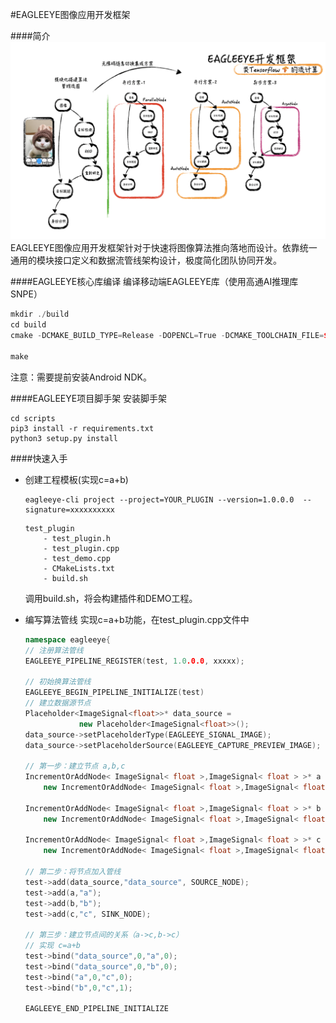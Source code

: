 #EAGLEEYE图像应用开发框架

####简介
![](./doc/resource/readme.png)
EAGLEEYE图像应用开发框架针对于快速将图像算法推向落地而设计。依靠统一通用的模块接口定义和数据流管线架构设计，极度简化团队协同开发。

####EAGLEEYE核心库编译
编译移动端EAGLEEYE库（使用高通AI推理库SNPE）
```c++
mkdir ./build
cd build
cmake -DCMAKE_BUILD_TYPE=Release -DOPENCL=True -DCMAKE_TOOLCHAIN_FILE=${ANDROID_NDK_HOME}/build/cmake/android.toolchain.cmake -DANDROID_ABI=arm64-v8a -DNN_ENGINE=snpe -DSNPE_PATH=YOUR SNPE FOLDER/snpe-1.35.0.698/ -DANDROID_STL=c++_shared -DANDROID_NATIVE_API_LEVEL=android-23 ..

make
```

注意：需要提前安装Android NDK。

####EAGLEEYE项目脚手架
安装脚手架
```shell
cd scripts
pip3 install -r requirements.txt
python3 setup.py install
```

####快速入手
* 创建工程模板(实现c=a+b)
    ```shell
    eagleeye-cli project --project=YOUR_PLUGIN --version=1.0.0.0  --signature=xxxxxxxxxx
    ```

    ```
    test_plugin
        - test_plugin.h
        - test_plugin.cpp
        - test_demo.cpp
        - CMakeLists.txt
        - build.sh
    ```
    调用build.sh，将会构建插件和DEMO工程。

* 编写算法管线
    实现c=a+b功能，在test_plugin.cpp文件中
    ```c++
    namespace eagleeye{
    // 注册算法管线
    EAGLEEYE_PIPELINE_REGISTER(test, 1.0.0.0, xxxxx);
    
    // 初始换算法管线
    EAGLEEYE_BEGIN_PIPELINE_INITIALIZE(test)
    // 建立数据源节点
    Placeholder<ImageSignal<float>>* data_source = 
                new Placeholder<ImageSignal<float>>();
    data_source->setPlaceholderType(EAGLEEYE_SIGNAL_IMAGE);
    data_source->setPlaceholderSource(EAGLEEYE_CAPTURE_PREVIEW_IMAGE);
    
    // 第一步：建立节点 a,b,c
    IncrementOrAddNode< ImageSignal< float >,ImageSignal< float > >* a = 
        new IncrementOrAddNode< ImageSignal< float >,ImageSignal< float > >(1,1);
    
    IncrementOrAddNode< ImageSignal< float >,ImageSignal< float > >* b = 
        new IncrementOrAddNode< ImageSignal< float >,ImageSignal< float > >(1,1);
    
    IncrementOrAddNode< ImageSignal< float >,ImageSignal< float > >* c = 
        new IncrementOrAddNode< ImageSignal< float >,ImageSignal< float > >(2,1);
    
    // 第二步：将节点加入管线
    test->add(data_source,"data_source", SOURCE_NODE);
    test->add(a,"a");
    test->add(b,"b");
    test->add(c,"c", SINK_NODE);
    
    // 第三步：建立节点间的关系（a->c,b->c）
    // 实现 c=a+b
    test->bind("data_source",0,"a",0);
    test->bind("data_source",0,"b",0);
    test->bind("a",0,"c",0);
    test->bind("b",0,"c",1);
    
    EAGLEEYE_END_PIPELINE_INITIALIZE
    ```